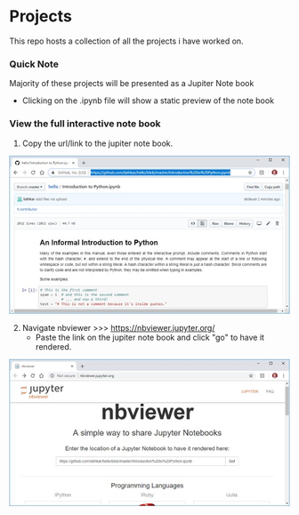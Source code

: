 # Projects
This repo hosts a collection of all the projects i have worked on.

### Quick Note
Majority of these projects will be presented as a Jupiter Note book

- Clicking on the .ipynb file will show a static preview of the note book

### View the full interactive note book

1. Copy the url/link to the jupiter note book.

![alt text](readme-images/inside_github_viewer.jpg)


2. Navigate nbviewer >>>  https://nbviewer.jupyter.org/
    - Paste the link on the jupiter note book and click "go" to have it rendered.
  
![alt text](readme-images/nbviewer.jpg)
